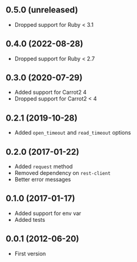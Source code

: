 ## 0.5.0 (unreleased)

- Dropped support for Ruby < 3.1

## 0.4.0 (2022-08-28)

- Dropped support for Ruby < 2.7

## 0.3.0 (2020-07-29)

- Added support for Carrot2 4
- Dropped support for Carrot2 < 4

## 0.2.1 (2019-10-28)

- Added `open_timeout` and `read_timeout` options

## 0.2.0 (2017-01-22)

- Added `request` method
- Removed dependency on `rest-client`
- Better error messages

## 0.1.0 (2017-01-17)

- Added support for env var
- Added tests

## 0.0.1 (2012-06-20)

- First version
